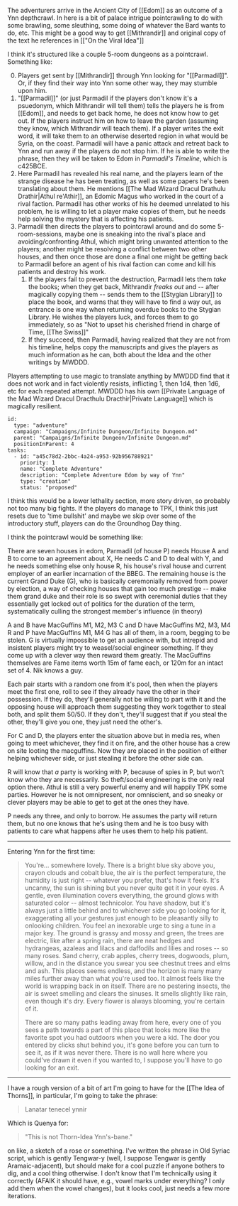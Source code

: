 The adventurers arrive in the Ancient City of [[Edom]] as an outcome of a Ynn depthcrawl. In here is a bit of palace intrigue pointcrawling to do with some brawling, some sleuthing, some doing of whatever the Bard wants to do, etc. This might be a good way to get [[Mithrandir]] and original copy of the text he references in [["On the Viral Idea"]] 


I think it's structured like a couple 5-room dungeons as a pointcrawl. Something like:

0. Players get sent by [[Mithrandir]] through Ynn looking for "[[Parmadil]]". Or, if they find their way into Ynn some other way, they may stumble upon him.
1.  "[[Parmadil]]" (or just Parmadil if the players don't know it's a psuedonym, which Mithrandir will tell them) tells the players he is from [[Edom]], and needs to get back home, he does not know how to get out. If the players instruct him on how to leave the garden (assuming they know, which Mithrandir will teach them). If a player writes the exit word, it will take them to an otherwise deserted region in what would be Syria, on the coast. Parmadil will have a panic attack and retreat back to Ynn and run away if the players do not stop him. If he is able to write the phrase, then they will be taken to Edom in _Parmadil's Timeline_, which is c425BCE.
2. Here Parmadil has revealed his real name, and the players learn of the strange disease he has been treating, as well as some papers he's been translating about them. He mentions [[The Mad Wizard Dracul Drathulu Drathir|Athul re'Athir]], an Edomic Magus who worked in the court of a rival faction. Parmadil has other works of his he deemed unrelated to his problem, he is willing to let a player make copies of them, but he needs help solving the mystery that is affecting his patients.
3. Parmadil then directs the players to pointcrawl around and do some 5-room-sessions, maybe one is sneaking into the rival's place and avoiding/confronting Athul, which might bring unwanted attention to the players; another might be resolving a conflict between two other houses, and then once those are done a final one might be getting back to Parmadil before an agent of his rival faction can come and kill his patients and destroy his work.
	1. If the players fail to prevent the destruction, Parmadil lets them _take_ the books; when they get back, Mithrandir _freaks out_ and -- after magically copying them -- sends them to the [[Stygian Library]] to place the book, and warns that they will have to find a way out, as entrance is one way when returning overdue books to the Stygian Library. He wishes the players luck, and forces them to go immediately, so as "Not to upset his cherished friend in charge of Time, [[The Swiss]]"
	2. If they succeed, then Parmadil, having realized that they are not from his timeline, helps copy the manuscripts and gives the players as much information as he can, both about the Idea and the other writings by MWDDD.

Players attempting to use magic to translate anything by MWDDD find that it does not work and in fact violently resists, inflicting 1, then 1d4, then 1d6, etc for each repeated attempt. MWDDD has his own [[Private Language of the Mad Wizard Dracul Dracthulu Dracthir|Private Language]] which is magically resilient.

```RpgManager4
id: 
  type: "adventure"
  campaign: "Campaigns/Infinite Dungeon/Infinite Dungeon.md"
  parent: "Campaigns/Infinite Dungeon/Infinite Dungeon.md"
  positionInParent: 4
tasks: 
  - id: "a45c78d2-2bbc-4a24-a953-92b956788921"
    priority: 1
    name: "Complete Adventure"
    description: "Complete Adventure Edom by way of Ynn"
    type: "creation"
    status: "proposed"
```
I think this would be a lower lethality section, more story driven, so probably not too many big fights. If the players do manage to TPK, I think this just resets due to 'time bullshit' and maybe we skip over some of the introductory stuff, players can do the Groundhog Day thing.


I think the pointcrawl would be something like:

There are seven houses in edom, Parmadil (of house P) needs House A and B to come to an agreement about X, He needs C and D to deal with Y, and he needs something else only house R, his house's rival house and current employer of an earlier incarnation of the BBEG. The remaining house is the current Grand Duke (G), who is basically ceremonially removed from power by election, a way of checking houses that gain too much prestige -- make them grand duke and their role is so swept with ceremonial duties that they essentially get locked out of politics for the duration of the term, systematically culling the strongest member's influence (in theory)

A and B have MacGuffins M1, M2, M3
C and D have MacGuffins M2, M3, M4
R and P have MacGuffins M1, M4
G has all of them, in a room, begging to be stolen. G is virtually impossible to get an audience with, but intrepid and insistent players might try to weasel/social engineer something. If they come up with a clever way then reward them greatly. The MacGuffins themselves are Fame items worth 15m of fame each, or 120m for an intact set of 4. Nik knows a guy.

Each pair starts with a random one from it's pool, then when the players meet the first one, roll to see if they already have the other in their possession. If they do, they'll generally not be willing to part with it and the opposing house will approach them suggesting they work together to steal both, and split them 50/50. If they don't, they'll suggest that if you steal the other, they'll give you one, they just need the other's.

For C and D, the players enter the situation above but in media res, when going to meet whichever, they find it on fire, and the other house has a crew on site looting the macguffins. Now they are placed in the position of either helping whichever side, or just stealing it before the other side can.

R will know that _a_ party is working with P, because of spies in P, but won't know who they are necessarily. So theft/social engineering is the only real option there. Athul is still a very powerful enemy and will happily TPK some parties. However he is not omnipresent, nor omniscient, and so sneaky or clever players may be able to get to get at the ones they have.

P needs any three, and only to borrow. He assumes the party will return them, but no one knows that he's using them and he is too busy with patients to care what happens after he uses them to help his patient.





----

Entering Ynn for the first time:

> You're... somewhere lovely. There is a bright blue sky above you, crayon clouds and cobalt blue, the air is the perfect temperature, the humidity is just right -- whatever you prefer, that's how it feels. It's uncanny, the sun is shining but you never quite get it in your eyes. A gentle, even illumination covers everything, the ground glows with saturated color -- almost technicolor. You have shadow, but it's always just a little behind and to whichever side you go looking for it, exaggerating all your gestures just enough to be pleasantly silly to onlooking children. You feel an inexorable urge to sing a tune in a major key. The ground is grassy and mossy and green, the trees are electric, like after a spring rain, there are neat hedges and hydrangeas, azaleas and lilacs and daffodils and lilies and roses -- so many roses. Sand cherry, crab apples, cherry trees, dogwoods, plum, willow, and in the distance you swear you see chestnut trees and elms and ash. This places seems endless, and the horizon is many many miles further away than what you're used too. It almost feels like the world is wrapping back in on itself. There are no pestering insects, the air is sweet smelling and clears the sinuses. It smells slightly like rain, even though it's dry. Every flower is always blooming, you're certain of it.
>
> There are so many paths leading away from here, every one of you sees a path towards a part of this place that looks more like the favorite spot you had outdoors when you were a kid. The door you entered by clicks shut behind you, it's gone before you can turn to see it, as if it was never there. There is no wall here where you could've drawn it even if you wanted to, I suppose you'll have to go looking for an exit. 


----

I have a rough version of a bit of art I'm going to have for the [[The Idea of Thorns]], in particular, I'm going to take the phrase:

> Lanatar tenecel ynnir

Which is Quenya for:

> "This is not Thorn-Idea Ynn's-bane."

on like, a sketch of a rose or something. I've written the phrase in Old Syriac script, which is gently Tengwar-y (well, I suppose Tengwar is gently Aramaic-adjacent), but should make for a cool puzzle if anyone bothers to dig, and a cool thing otherwise. I don't know that I'm technically using it correctly (AFAIK it should have, e.g., vowel marks under everything? I only add them when the vowel changes), but it looks cool, just needs a few more iterations.